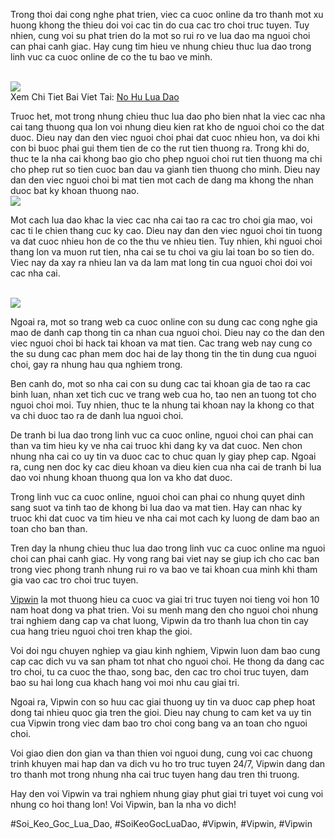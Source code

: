 <p>Trong thoi dai cong nghe phat trien, viec ca cuoc online da tro thanh mot xu huong khong the thieu doi voi cac tin do cua cac tro choi truc tuyen. Tuy nhien, cung voi su phat trien do la mot so rui ro ve lua dao ma nguoi choi can phai canh giac. Hay cung tim hieu ve nhung chieu thuc lua dao trong linh vuc ca cuoc online de co the tu bao ve minh.</p><br><img src="https://vipwin1.net/wp-content/uploads/2025/02/no-hu-lua-dao.jpg"></br>
Xem Chi Tiet Bai Viet Tai: <a href="https://vipwin1.net/no-hu-lua-dao/">No Hu Lua Dao</a><p>Truoc het, mot trong nhung chieu thuc lua dao pho bien nhat la viec cac nha cai tang thuong qua lon voi nhung dieu kien rat kho de nguoi choi co the dat duoc. Dieu nay dan den viec nguoi choi phai dat cuoc nhieu hon, va doi khi con bi buoc phai gui them tien de co the rut tien thuong ra. Trong khi do, thuc te la nha cai khong bao gio cho phep nguoi choi rut tien thuong ma chi cho phep rut so tien cuoc ban dau va gianh tien thuong cho minh. Dieu nay dan den viec nguoi choi bi mat tien mot cach de dang ma khong the nhan duoc bat ky khoan thuong nao.<br><img src="https://vipwin1.net/wp-content/uploads/2025/02/doi-net-ve-no-hu-lua-dao.jpg"></br><p>Mot cach lua dao khac la viec cac nha cai tao ra cac tro choi gia mao, voi cac ti le chien thang cuc ky cao. Dieu nay dan den viec nguoi choi tin tuong va dat cuoc nhieu hon de co the thu ve nhieu tien. Tuy nhien, khi nguoi choi thang lon va muon rut tien, nha cai se tu choi va giu lai toan bo so tien do. Viec nay da xay ra nhieu lan va da lam mat long tin cua nguoi choi doi voi cac nha cai.</p><br><img src="https://vipwin1.net/wp-content/uploads/2025/02/hieu-ro-dau-hieu-tren-de-phong-ngua.jpg"></br><p>Ngoai ra, mot so trang web ca cuoc online con su dung cac cong nghe gia mao de danh cap thong tin ca nhan cua nguoi choi. Dieu nay co the dan den viec nguoi choi bi hack tai khoan va mat tien. Cac trang web nay cung co the su dung cac phan mem doc hai de lay thong tin the tin dung cua nguoi choi, gay ra nhung hau qua nghiem trong.<p>Ben canh do, mot so nha cai con su dung cac tai khoan gia de tao ra cac binh luan, nhan xet tich cuc ve trang web cua ho, tao nen an tuong tot cho nguoi choi moi. Tuy nhien, thuc te la nhung tai khoan nay la khong co that va chi duoc tao ra de danh lua nguoi choi.</p><p>De tranh bi lua dao trong linh vuc ca cuoc online, nguoi choi can phai can than va tim hieu ky ve nha cai truoc khi dang ky va dat cuoc. Nen chon nhung nha cai co uy tin va duoc cac to chuc quan ly giay phep cap. Ngoai ra, cung nen doc ky cac dieu khoan va dieu kien cua nha cai de tranh bi lua dao voi nhung khoan thuong qua lon va kho dat duoc.<p>Trong linh vuc ca cuoc online, nguoi choi can phai co nhung quyet dinh sang suot va tinh tao de khong bi lua dao va mat tien. Hay can nhac ky truoc khi dat cuoc va tim hieu ve nha cai mot cach ky luong de dam bao an toan cho ban than.</p><p>Tren day la nhung chieu thuc lua dao trong linh vuc ca cuoc online ma nguoi choi can phai canh giac. Hy vong rang bai viet nay se giup ich cho cac ban trong viec phong tranh nhung rui ro va bao ve tai khoan cua minh khi tham gia vao cac tro choi truc tuyen.</p><p><a href="https://vipwin1.net/">Vipwin</a> la mot thuong hieu ca cuoc va giai tri truc tuyen noi tieng voi hon 10 nam hoat dong va phat trien. Voi su menh mang den cho nguoi choi nhung trai nghiem dang cap va chat luong, Vipwin da tro thanh lua chon tin cay cua hang trieu nguoi choi tren khap the gioi.

Voi doi ngu chuyen nghiep va giau kinh nghiem, Vipwin luon dam bao cung cap cac dich vu va san pham tot nhat cho nguoi choi. He thong da dang cac tro choi, tu ca cuoc the thao, song bac, den cac tro choi truc tuyen, dam bao su hai long cua khach hang voi moi nhu cau giai tri.

Ngoai ra, Vipwin con so huu cac giai thuong uy tin va duoc cap phep hoat dong tai nhieu quoc gia tren the gioi. Dieu nay chung to cam ket va uy tin cua Vipwin trong viec dam bao tro choi cong bang va an toan cho nguoi choi.

Voi giao dien don gian va than thien voi nguoi dung, cung voi cac chuong trinh khuyen mai hap dan va dich vu ho tro truc tuyen 24/7, Vipwin dang dan tro thanh mot trong nhung nha cai truc tuyen hang dau tren thi truong.

Hay den voi Vipwin va trai nghiem nhung giay phut giai tri tuyet voi cung voi nhung co hoi thang lon! Voi Vipwin, ban la nha vo dich!</p>
#Soi_Keo_Goc_Lua_Dao, #SoiKeoGocLuaDao, #Vipwin, #Vipwin, #Vipwin
